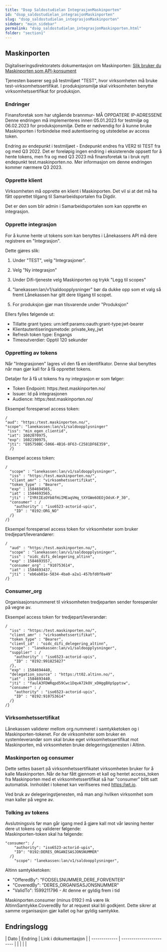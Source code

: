 ```yaml
---
title: "Dsop Saldostudielan IntegrasjonMaskinporten"
id: "dsop_saldostudielan_integrasjonMaskinporten"
slug: "dsop_saldostudielan_integrasjonMaskinporten"
sidebar: "main_sidebar"
permalink: "dsop_saldostudielan_integrasjonMaskinporten.html"
folder: "section1"
---
```


## Maskinporten

Digitaliseringsdirektoratets dokumentasjon om Maskinporten: [Slik bruker du Maskinporten som API-konsument](/https:/docs.digdir.no/docs/Maskinporten/maskinporten_guide_apikonsument)

Tjenesten baserer seg på testmiljøet "TEST", hvor virksomheten må bruke test-virksomhetssertifikat. I produksjonsmiljø skal virksomheten benytte virksomhetssertifikat for produksjon.

### Endringer

Finansforetak som har utgående brannmur- MÅ OPPDATERE IP-ADRESSENE
Denne endringen må implementeres innen 05.01.2023 for testmiljø og 06.02.2023 for produksjonsmiljø. Dette er nødvendig for å kunne bruke Maskinporten i forbindelse med autentisering og utstedelse av access token. 

Endring av endepunkt i testmiljøet - Endepunkt endres fra VER2 til TEST fra og med Q3 2022.
Det er foreløpig ingen endring i eksisterende oppsett for å hente tokens, men fra og med Q3 2023 må finansforetak ta i bruk nytt endepunkt test.maskinporten.no. Mer informasjon om denne endringen kommer nærmere Q3 2023.

### Opprette klient

Virksomheten må opprette en klient i Maskinporten. Det vil si at det må ha fått opprettet tilgang til Samarbeidsportalen fra Digdir.

Det er den som blir admin i Samarbeidsportalen som kan opprette en integrasjon.

### Opprette integrasjon

For å kunne hente ut tokens som kan benyttes i Lånekassens API må dere registrere en "Integrasjon".

Dette gjøres slik:

1. Under "TEST", velg "Integrasjoner".
2. Velg "Ny integrasjon"
3. Under Difi-tjeneste velg Maskinporten og trykk "Legg til scopes"
4. "lanekassen:lan/v1/saldoopplysninger" bør da dukke opp som et valg så fremt Lånekassen har gitt dere tilgang til scopet.

5. For produksjon gjør man tilsvarende under "Produksjon"

Ellers fylles følgende ut:

* Tillatte grant types: urn:ietf:params:oauth:grant-type:jwt-bearer
* Klientautentiseringsmetode: private_key_jwt
* Refresh token type: Engangs
* Timeoutverdier: Opptil 120 sekunder

### Oppretting av tokens

Når "Integrasjonen" lagres vil den få en identifikator. Denne skal benyttes når man gjør kall for å få opprettet tokens.

Detaljer for å få ut tokens fra ny integrasjon er som følger:

* Token Endpoint: https:/test.maskinporten.no/
* Issuer: Id på integrasjonen
* Audience: https:/test.maskinporten.no/

Eksempel forespørsel access token:
```
/
"aud": "https:/test.maskinporten.no/",
"scope": "lanekassen:lan/v1/saldoopplysninger"
 "iss": "min_egen_clientid",
 "iat": 1602070975,
 "exp": 1602190975,
 "jti": "E05750BC-5066-4B16-8F63-C2581DF6E359",
  /}
```
Eksempel access token:
```
/
  "scope" : "lanekassen:lan/v1/saldoopplysninger",
  "iss" : "https:/test.maskinporten.no/",
  "client_amr" : "virksomhetssertifikat",
  "token_type" : "Bearer",
  "exp" : 1584694565,
  "iat" : 1584693565,
  "jti" : "IYRtIEzOYb8fHiIMEaqVHq_tXYGWe6OEOjOdsK-P_30",
  "consumer" : /
    "authority" : "iso6523-actorid-upis",
    "ID" : "0192:ORG_NO"
  /}
/}
```
Eksempel forespørsel access token for virksomheter som bruker tredjepart/leverandører:
```
/
  "aud" : "https:/test.maskinporten.no/",
  "scope" : "lanekassen:lan/v1/saldoopplysninger",
  "iss" : "oidc_difi_delegering_altinn",
  "exp" : 1584693557,
  "consumer_org" : "910753614",
  "iat" : 1584693437,
  "jti" : "eb6ab01e-5834-4ba0-a2a1-457bfd0f0a49"
/}
```
### Consumer_org

Organisasjonsnummeret til virksomheten tredjeparten sender forespørsler på vegne av.

Eksempel access token for tredjepart/leverandør:
```
/
  "iss" : "https:/test.maskinporten.no/",
  "client_amr" : "virksomhetssertifikat",
  "token_type" : "Bearer",
  "client_id" : "oidc_difi_delegering_altinn",
  "scope" : "lanekassen:lan/v1/saldoopplysninger",
  "supplier" : /
    "authority" : "iso6523-actorid-upis",
    "ID" : "0192:991825827"
  /},
  "exp" : 1584694440,
  "delegation_source" : "https:/tt02.altinn.no/",
  "iat" : 1584693440,
  "jti" : "faulA3FDWRqpd59Cwc1DqvA72kOV_xDHggBXpSpptsw",
  "consumer" : /
    "authority" : "iso6523-actorid-upis",
    "ID" : "0192:910753614"
  /}
/}
```

### Virksomhetssertifikat

Lånekassen validerer mellom org.nummeret i samtykketoken og i Maskinporten-tokenet. For de virksomheter som bruker en systemleverandør som skal bruke eget virksomhetssertifikat mot Maskinporten, må virksomheten bruke delegeringstjenesten i Altinn.

### Maskinporten og consumer

Dette settes basert på virksomhetssertifikatet virksomheten bruker for å kalle Maskinporten. Når de har fått gjennom et kall og hentet access_token fra Maskinporten med et virksomhetssertifikat så har "consumer" blitt satt automatisk. Innholdet i tokenet kan verifiseres med [https:/jwt.io](https:/jwt.io).

Ved bruk av delegeringstjenesten, må man angi hvilken virksomhet som man kaller på vegne av.

### Tolking av tokens

Avslutningsvis før man går igang med å gjøre kall mot vår løsning henter dere ut tokens og validerer følgende:<br  />
Maskinporten-token skal ha følgende:
```
"consumer": /
    "authority": "iso6523-actorid-upis",
    "ID": "0192:DERES_ORGANISASJONSNUMMER"
  /}
	"scope": "lanekassen:lan/v1/saldoopplysninger",
```
Altinn samtykketoken:

* "OfferedBy": "FODSELSNUMMER_DERE_FORVENTER"
* "CoveredBy": "DERES_ORGANISASJONSNUMMER"
* "ValidTo": 1599211796 - At denne er gyldig frem i tid

Maskinporten.consumer (minus 0192:) må være lik AltinnSamtykke.CoveredBy for at request skal bli godkjent. Dette sikrer at samme organisasjon gjør kallet og har gyldig samtykke.

## Endringslogg

| Dato | Endring | Link i dokumentasjon |
| ------------- | ------------------------ |  | |   | |
